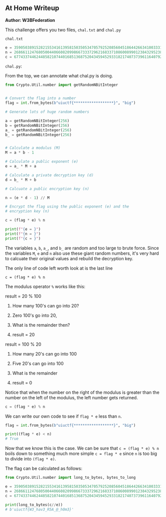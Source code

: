 ## At Home Writeup

**Author: W3BFederation**

This challenge offers you two files, `chal.txt` and `chal.py`

`chal.txt`

```py
e = 359050389152821553416139581503505347057925208560451864426634100333116560422313639260283981496824920089789497818520105189684311823250795520058111763310428202654439351922361722731557743640799254622423104811120692862884666323623693713
n = 26866112476805004406608209986673337296216833710860089901238432952384811714684404001885354052039112340209557226256650661186843726925958125334974412111471244462419577294051744141817411512295364953687829707132828973068538495834511391553765427956458757286710053986810998890293154443240352924460801124219510584689
c = 67743374462448582107440168513687520434594529331821740737396116407928111043815084665002104196754020530469360539253323738935708414363005373458782041955450278954348306401542374309788938720659206881893349940765268153223129964864641817170395527170138553388816095842842667443210645457879043383345869
```


`chal.py`:

From the top, we can annotate what chal.py is doing.

```py
from Crypto.Util.number import getRandomNBitInteger


# Convert the flag into a number
flag = int.from_bytes(b"uiuctf{******************}", "big")

# Generate lots of huge random numbers

a = getRandomNBitInteger(256)
b = getRandomNBitInteger(256)
a_ = getRandomNBitInteger(256)
b_ = getRandomNBitInteger(256)


# Calculate a modulus (M)
M = a * b - 1

# Calculate a public exponent (e)
e = a_ * M + a

# Calculate a private decryption key (d)
d = b_ * M + b 

# Calcuate a public encryption key (n)

n = (e * d - 1) // M

# Encrypt the flag using the public exponent (e) and the
# encryption key (n)

c = (flag * e) % n

print(f"{e = }")
print(f"{n = }")
print(f"{c = }")
```

The variables `a`, `b`, `a_`, and `b_` are random and too large to brute force. Since the variables `M`, `e` and `n` also use these giant random numbers, it's very hard to calcuate their original values and rebuild the decryption key. 

The only line of code left worth look at is the last line

```
c = (flag * e) % n
```


The modulus operator `%` works like this:

result = 20 % 100

1. How many 100's can go into 20?

2. Zero 100's go into 20,

3. What is the remainder then?

4. result = 20

result = 100 % 20

1. How many 20's can go into 100

2. Five 20's can go into 100

3. What is the remainder

4. result = 0

Notice that when the number on the right of the modulus is greater than the number on the left of the modulus, the left number gets returned.

```py
c = (flag * e) % n
```

We can write our own code to see if `flag * e` less than `n`.

```py
flag = int.from_bytes(b"uiuctf{******************}", "big")

print((flag * e) < n)
# True

```

Now that we know this is the case. We can be sure that `c = (flag * e) % n` boils down to something much more simple `c = flag * e` since `n` is too big to divide into `(flag * e)`. 

The flag can be calculated as follows:

```py
from Crypto.Util.number import long_to_bytes, bytes_to_long

e = 359050389152821553416139581503505347057925208560451864426634100333116560422313639260283981496824920089789497818520105189684311823250795520058111763310428202654439351922361722731557743640799254622423104811120692862884666323623693713
n = 26866112476805004406608209986673337296216833710860089901238432952384811714684404001885354052039112340209557226256650661186843726925958125334974412111471244462419577294051744141817411512295364953687829707132828973068538495834511391553765427956458757286710053986810998890293154443240352924460801124219510584689
c = 67743374462448582107440168513687520434594529331821740737396116407928111043815084665002104196754020530469360539253323738935708414363005373458782041955450278954348306401542374309788938720659206881893349940765268153223129964864641817170395527170138553388816095842842667443210645457879043383345869

print(long_to_bytes(c//e))
# b'uiuctf{W3_hav3_R5A_@_h0m3}'
```